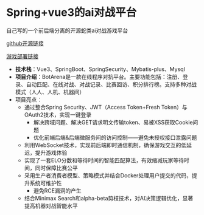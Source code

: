 # Spring+vue3的ai对战平台

自己写的一个前后端分离的开源蛇类ai对战游戏平台

[github开源链接](https://github.com/godicewang/Kob)

[游戏部署链接](https://www.godice.cn/pk/)

- **技术栈**：Vue3、SpringBoot、SpringSecurity、Mybatis-plus、Mysql
- **项目介绍**：BotArena是一款在线程序对抗平台。主要功能包括：注册、登录、自动匹配、在线对战、对战记录、比赛回访、积分排行榜。支持多种对战模式（人人、人机、机器间）
- 项目亮点：
  - 通过整合Spring Security、JWT（Access Token+Fresh Token）与OAuth2技术，实现一键登录
    - 解决跨域问题、解决GET请求明文传输token、易被XSS获取Cookie问题
    - 优化前端后端&后端微服务间的访问控制——避免未授权接口泄露问题
  - 利用WebSocket技术，实现前后端即时通信机制，确保游戏交互的低延迟，提升游戏体验
  - 实现了一套ELO分数和等待时间的智能匹配算法，有效缩减玩家等待时间，同时保障比赛公平
  - 采用生产者消费者模型、策略模式并结合Docker处理用户提交的代码，提升系统可维护性
    - 避免RCE漏洞的产生
  - 结合Minimax Search和alpha-beta剪枝技术，对AI决策逻辑优化，显著提高机器对战智能水平



